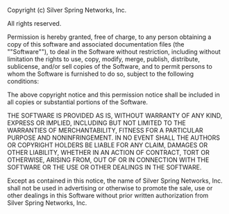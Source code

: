 Copyright (c) Silver Spring Networks, Inc.

All rights reserved.

Permission is hereby granted, free of charge, to any person obtaining a copy of
this software and associated documentation files (the ""Software""), to deal in
the Software without restriction, including without limitation the rights to use,
copy, modify, merge, publish, distribute, sublicense, and/or sell copies of the
Software, and to permit persons to whom the Software is furnished to do so,
subject to the following conditions:

The above copyright notice and this permission notice shall be included in all
copies or substantial portions of the Software.

THE SOFTWARE IS PROVIDED AS IS, WITHOUT WARRANTY OF ANY KIND, EXPRESS OR IMPLIED,
INCLUDING BUT NOT LIMITED TO THE WARRANTIES OF MERCHANTABILITY, FITNESS FOR A
PARTICULAR PURPOSE AND NONINFRINGEMENT. IN NO EVENT SHALL THE AUTHORS OR COPYRIGHT
HOLDERS BE LIABLE FOR ANY CLAIM, DAMAGES OR OTHER LIABILITY, WHETHER IN AN ACTION
OF CONTRACT, TORT OR OTHERWISE, ARISING FROM, OUT OF OR IN CONNECTION WITH THE
SOFTWARE OR THE USE OR OTHER DEALINGS IN THE SOFTWARE.

Except as contained in this notice, the name of Silver Spring Networks, Inc. shall
not be used in advertising or otherwise to promote the sale, use or other dealings
in this Software without prior written authorization from Silver Spring Networks, Inc.
